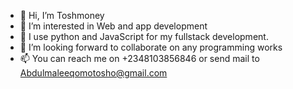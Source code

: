 - 👋 Hi, I’m Toshmoney
- 👀 I’m interested in Web and app development 
- 🌱 I use python and JavaScript for my fullstack development. 
- 💞️ I’m looking forward to collaborate on any programming works 
- 📫 You can reach me on +2348103856846 or send mail to Abdulmaleeqomotosho@gmail.com

<!---
Toshmoney/Toshmoney is a ✨ special ✨ repository because its `README.md` (this file) appears on your GitHub profile.
You can click the Preview link to take a look at your changes.
--->
